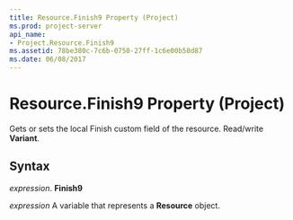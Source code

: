 ```yaml
---
title: Resource.Finish9 Property (Project)
ms.prod: project-server
api_name:
- Project.Resource.Finish9
ms.assetid: 78be380c-7c6b-0750-27ff-1c6e00b50d87
ms.date: 06/08/2017
---
```



# Resource.Finish9 Property (Project)

Gets or sets the local Finish custom field of the resource. Read/write **Variant**.


## Syntax

 _expression_. **Finish9**

 _expression_ A variable that represents a **Resource** object.


